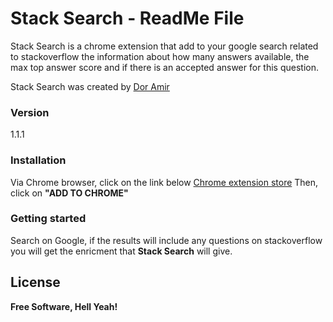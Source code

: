 # Stack Search - ReadMe File

Stack Search is a chrome extension that add to your google search related to stackoverflow the information about how many answers
available, the max top answer score and if there is an accepted answer for this question.   

Stack Search was created by [Dor Amir]
### Version
1.1.1

### Installation
Via Chrome browser, click on the link below
[Chrome extension store]( https://chrome.google.com/webstore/detail/stack-search/mmbkjfdlhegphofeodeinpbcifaobacl)
Then, click on **"ADD TO CHROME"**

### Getting started
Search on Google, if the results will include any questions on stackoverflow you will get the enricment that **Stack Search** will give. 

License
----

**Free Software, Hell Yeah!**

[Dor Amir]:amirdor@gmail.com
